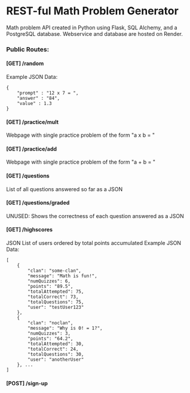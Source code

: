 # REST-ful Math Problem Generator

Math problem API created in Python using Flask, SQL Alchemy, and a PostgreSQL database. Webservice and database are hosted on Render.

### Public Routes:
#### [GET] /random
Example JSON Data:
```
{
    "prompt" : "12 x 7 = ",
    "answer" : "84",
    "value" : 1.3
}
```
#### [GET] /practice/mult
Webpage with single practice problem of the form "a x b = " 
#### [GET] /practice/add
Webpage with single practice problem of the form "a + b = "
#### [GET] /questions
List of all questions answered so far as a JSON
#### [GET] /questions/graded
UNUSED: Shows the correctness of each question answered as a JSON
#### [GET] /highscores
JSON List of users ordered by total points accumulated
Example JSON Data:
```
[
    {
        "clan": "some-clan",
        "message": "Math is fun!",
        "numQuizzes": 6,
        "points": "89.5",
        "totalAttempted": 75,
        "totalCorrect": 73,
        "totalQuestions": 75,
        "user": "testUser123"
    },
    {
        "clan": "noclan",
        "message": "Why is 0! = 1?",
        "numQuizzes": 3,
        "points": "64.2",
        "totalAttempted": 30,
        "totalCorrect": 24,
        "totalQuestions": 30,
        "user": "anotherUser"
    }, ...
]
```
#### [POST] /sign-up
